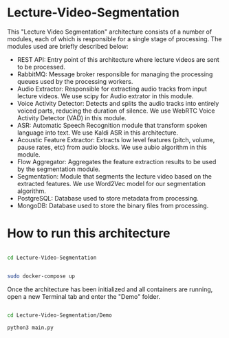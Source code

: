 # Lecture-Video-Segmentation

This "Lecture Video Segmentation" architecture consists of a number of modules, each of which is responsible for a single stage of processing. The modules used are briefly described below:

* REST API: Entry point of this architecture where lecture videos are sent to be processed.
* RabbitMQ: Message broker responsible for managing the processing queues used by the processing workers.
* Audio Extractor: Responsible for extracting audio tracks from input lecture videos. We use scipy for Audio extrator in this module.
* Voice Activity Detector: Detects and splits the audio tracks into entirely voiced parts, reducing the duration of silence. We use WebRTC Voice Activity Detector (VAD) in this module.
* ASR: Automatic Speech Recognition module that transform spoken language into text. We use Kaldi ASR in this architecture.
* Acoustic Feature Extractor: Extracts low level features (pitch, volume, pause rates, etc) from audio blocks. We use aubio algorithm in this module.
* Flow Aggregator: Aggregates the feature extraction results to be used by the segmentation module.
* Segmentation: Module that segments the lecture video based on the extracted features. We use Word2Vec model for our segmentation algorithm.
* PostgreSQL: Database used to store metadata from processing.
* MongoDB: Database used to store the binary files from processing.


# How to run this architecture



```sh

cd Lecture-Video-Segmentation

```


```sh

sudo docker-compose up

```

Once the architecture has been initialized and all containers are running, open a new Terminal tab and enter the "Demo" folder.
 

```sh

cd Lecture-Video-Segmentation/Demo

python3 main.py
```
